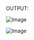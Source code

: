 OUTPUT:

![Image](https://github.com/user-attachments/assets/279ac79c-58d7-4f02-8ff4-42b771eb60fa)

![Image](https://github.com/user-attachments/assets/0a71871a-135f-4760-b3da-e47d2965a7bd)
